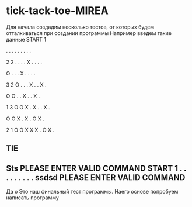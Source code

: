 # tick-tack-toe-MIREA
 
Для начала создадим несколько тестов, от которых будем отталкиваться при создании программы
Например введем такие данные 
START
1

. . .
. . .
. . .

2 2
. . .
. X .
. . .

O . .
. X .
. . .

3 2
O . .
. X .
. Х .

O О .
. X .
. Х .

1 3
O О Х
. X .
. Х .

O О Х
. X .
О Х .

2 1
O О Х
Х X .
О Х .

TIE
-----------
Sts
PLEASE ENTER VALID COMMAND
START
1
. . .
. . .
. . .
ssdsd
PLEASE ENTER VALID COMMAND
----------


Да о
Это наш финальный тест программы. Наего основе попробуем написать программу 